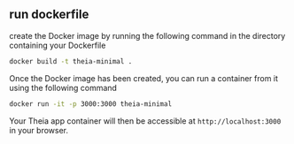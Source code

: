 ## run dockerfile

create the Docker image by running the following command in the directory containing your Dockerfile
```sh
docker build -t theia-minimal .
```

Once the Docker image has been created, you can run a container from it using the following command

```sh
docker run -it -p 3000:3000 theia-minimal
```
Your Theia app container will then be accessible at `http://localhost:3000` in your browser.